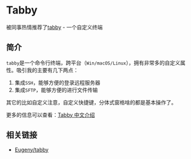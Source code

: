 
# Tabby

被同事热情推荐了[tabby](https://tabby.sh/) - 一个自定义终端

## 简介

`tabby`是一个命令行终端，跨平台（`Win/macOS/Linux`），拥有非常多的自定义属性。吸引我的主要有几下两点：

1. 集成`SSH`，能够方便的登录远程服务器
2. 集成`SFTP`，能够方便的进行文件传输

其它的比如自定义注意，自定义快捷键，分体式窗格啥的都是基本操作了。

更多的信息可以查看：[Tabby 中文介绍](https://github.com/Eugeny/tabby/blob/master/README.zh-CN.md)

## 相关链接

* [ Eugeny/tabby](https://github.com/Eugeny/tabby/blob/master/README.zh-CN.md)